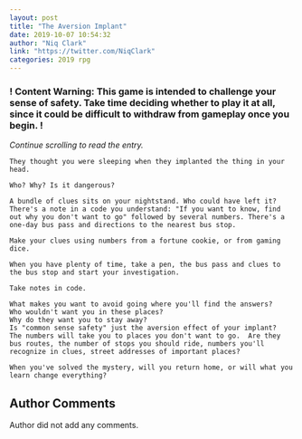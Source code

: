 ```yaml
---
layout: post
title: "The Aversion Implant"
date: 2019-10-07 10:54:32
author: "Niq Clark"
link: "https://twitter.com/NiqClark"
categories: 2019 rpg
---
```

<div id="warning"><div id="content"><h3><strong>! Content Warning: This game is intended to challenge your sense of safety. Take time deciding whether to play it at all, since it could be difficult to withdraw from gameplay once you begin. !</strong></h3><i>Continue scrolling to read the entry.</i></div></div>
 
```
They thought you were sleeping when they implanted the thing in your head. 

Who? Why? Is it dangerous?

A bundle of clues sits on your nightstand. Who could have left it?
There's a note in a code you understand: "If you want to know, find out why you don't want to go" followed by several numbers. There's a one-day bus pass and directions to the nearest bus stop.

Make your clues using numbers from a fortune cookie, or from gaming dice. 

When you have plenty of time, take a pen, the bus pass and clues to the bus stop and start your investigation.

Take notes in code.

What makes you want to avoid going where you'll find the answers?
Who wouldn't want you in these places? 
Why do they want you to stay away?
Is "common sense safety" just the aversion effect of your implant?
The numbers will take you to places you don't want to go.  Are they bus routes, the number of stops you should ride, numbers you'll recognize in clues, street addresses of important places? 

When you've solved the mystery, will you return home, or will what you learn change everything?

```
## Author Comments
Author did not add any comments.
